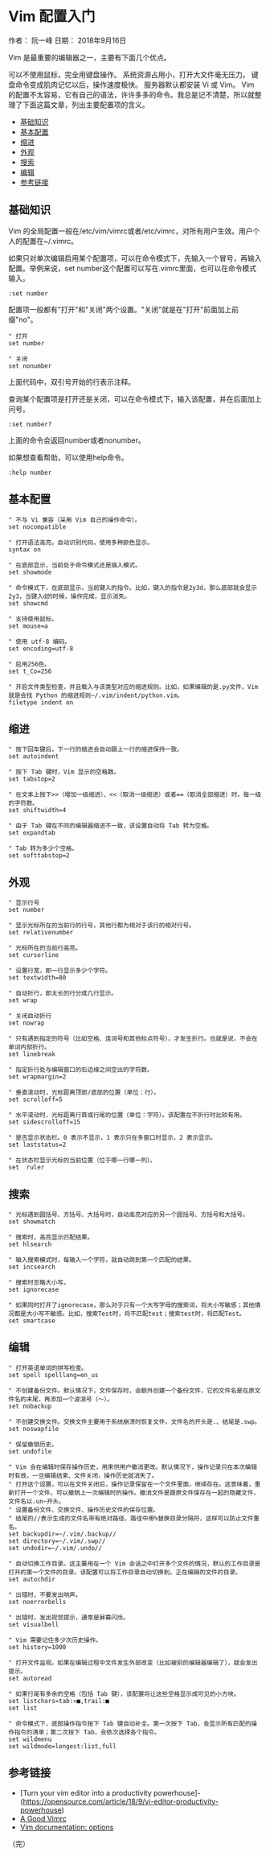 # Vim 配置入门

作者： 阮一峰
日期： 2018年9月16日

Vim 是最重要的编辑器之一，主要有下面几个优点。

可以不使用鼠标，完全用键盘操作。
系统资源占用小，打开大文件毫无压力。
键盘命令变成肌肉记忆以后，操作速度极快。
服务器默认都安装 Vi 或 Vim。
Vim 的配置不太容易，它有自己的语法，许许多多的命令。我总是记不清楚，所以就整理了下面这篇文章，列出主要配置项的含义。

- [基础知识](#基础知识)
- [基本配置](#基本配置)
- [缩进](#缩进)
- [外观](#外观)
- [搜索](#搜索)
- [编辑](#编辑)
- [参考链接](#参考链接)


## 基础知识
Vim 的全局配置一般在/etc/vim/vimrc或者/etc/vimrc，对所有用户生效。用户个人的配置在~/.vimrc。

如果只对单次编辑启用某个配置项，可以在命令模式下，先输入一个冒号，再输入配置。举例来说，set number这个配置可以写在.vimrc里面，也可以在命令模式输入。

``` vim
:set number
```


配置项一般都有"打开"和"关闭"两个设置。"关闭"就是在"打开"前面加上前缀"no"。

``` vim
" 打开
set number

" 关闭
set nonumber
```
上面代码中，双引号开始的行表示注释。

查询某个配置项是打开还是关闭，可以在命令模式下，输入该配置，并在后面加上问号。

``` vim
:set number?
```
上面的命令会返回number或者nonumber。

如果想查看帮助，可以使用help命令。

``` vim
:help number
```


## 基本配置
``` vim
" 不与 Vi 兼容（采用 Vim 自己的操作命令）。
set nocompatible

" 打开语法高亮。自动识别代码，使用多种颜色显示。
syntax on

" 在底部显示，当前处于命令模式还是插入模式。
set showmode

" 命令模式下，在底部显示，当前键入的指令。比如，键入的指令是2y3d，那么底部就会显示2y3，当键入d的时候，操作完成，显示消失。
set showcmd

" 支持使用鼠标。
set mouse=a

" 使用 utf-8 编码。
set encoding=utf-8  

" 启用256色。
set t_Co=256

" 开启文件类型检查，并且载入与该类型对应的缩进规则。比如，如果编辑的是.py文件，Vim 就是会找 Python 的缩进规则~/.vim/indent/python.vim。
filetype indent on
```

## 缩进
``` vim
" 按下回车键后，下一行的缩进会自动跟上一行的缩进保持一致。
set autoindent

" 按下 Tab 键时，Vim 显示的空格数。
set tabstop=2

" 在文本上按下>>（增加一级缩进）、<<（取消一级缩进）或者==（取消全部缩进）时，每一级的字符数。
set shiftwidth=4

" 由于 Tab 键在不同的编辑器缩进不一致，该设置自动将 Tab 转为空格。
set expandtab

" Tab 转为多少个空格。
set softtabstop=2
```

## 外观
``` vim
" 显示行号
set number

" 显示光标所在的当前行的行号，其他行都为相对于该行的相对行号。
set relativenumber

" 光标所在的当前行高亮。
set cursorline

" 设置行宽，即一行显示多少个字符。
set textwidth=80

" 自动折行，即太长的行分成几行显示。
set wrap

" 关闭自动折行
set nowrap

" 只有遇到指定的符号（比如空格、连词号和其他标点符号），才发生折行。也就是说，不会在单词内部折行。
set linebreak

" 指定折行处与编辑窗口的右边缘之间空出的字符数。
set wrapmargin=2

" 垂直滚动时，光标距离顶部/底部的位置（单位：行）。
set scrolloff=5

" 水平滚动时，光标距离行首或行尾的位置（单位：字符）。该配置在不折行时比较有用。
set sidescrolloff=15

" 是否显示状态栏。0 表示不显示，1 表示只在多窗口时显示，2 表示显示。
set laststatus=2

" 在状态栏显示光标的当前位置（位于哪一行哪一列）。
set  ruler
```

## 搜索
``` vim
" 光标遇到圆括号、方括号、大括号时，自动高亮对应的另一个圆括号、方括号和大括号。
set showmatch

" 搜索时，高亮显示匹配结果。
set hlsearch

" 输入搜索模式时，每输入一个字符，就自动跳到第一个匹配的结果。
set incsearch

" 搜索时忽略大小写。
set ignorecase

" 如果同时打开了ignorecase，那么对于只有一个大写字母的搜索词，将大小写敏感；其他情况都是大小写不敏感。比如，搜索Test时，将不匹配test；搜索test时，将匹配Test。
set smartcase
```

## 编辑
``` vim
" 打开英语单词的拼写检查。
set spell spelllang=en_us

" 不创建备份文件。默认情况下，文件保存时，会额外创建一个备份文件，它的文件名是在原文件名的末尾，再添加一个波浪号（〜）。
set nobackup

" 不创建交换文件。交换文件主要用于系统崩溃时恢复文件，文件名的开头是.、结尾是.swp。
set noswapfile

" 保留撤销历史。
set undofile

" Vim 会在编辑时保存操作历史，用来供用户撤消更改。默认情况下，操作记录只在本次编辑时有效，一旦编辑结束、文件关闭，操作历史就消失了。
" 打开这个设置，可以在文件关闭后，操作记录保留在一个文件里面，继续存在。这意味着，重新打开一个文件，可以撤销上一次编辑时的操作。撤消文件是跟原文件保存在一起的隐藏文件，文件名以.un~开头。
" 设置备份文件、交换文件、操作历史文件的保存位置。
" 结尾的//表示生成的文件名带有绝对路径，路径中用%替换目录分隔符，这样可以防止文件重名。
set backupdir=~/.vim/.backup//  
set directory=~/.vim/.swp//
set undodir=~/.vim/.undo// 

" 自动切换工作目录。这主要用在一个 Vim 会话之中打开多个文件的情况，默认的工作目录是打开的第一个文件的目录。该配置可以将工作目录自动切换到，正在编辑的文件的目录。
set autochdir

" 出错时，不要发出响声。
set noerrorbells

" 出错时，发出视觉提示，通常是屏幕闪烁。
set visualbell

" Vim 需要记住多少次历史操作。
set history=1000

" 打开文件监视。如果在编辑过程中文件发生外部改变（比如被别的编辑器编辑了），就会发出提示。
set autoread

" 如果行尾有多余的空格（包括 Tab 键），该配置将让这些空格显示成可见的小方块。
set listchars=tab:»■,trail:■
set list

" 命令模式下，底部操作指令按下 Tab 键自动补全。第一次按下 Tab，会显示所有匹配的操作指令的清单；第二次按下 Tab，会依次选择各个指令。
set wildmenu
set wildmode=longest:list,full
```

## 参考链接
- [Turn your vim editor into a productivity powerhouse]- (https://opensource.com/article/18/9/vi-editor-productivity-powerhouse)
- [A Good Vimrc](https://dougblack.io/words/a-good-vimrc.html)
- [Vim documentation: options](http://vimdoc.sourceforge.net/htmldoc/options.html)

（完）
